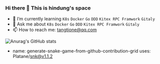 ### Hi there 👋 This is hindung's space

<!--
**hindungWang/hindungWang** is a ✨ _special_ ✨ repository because its `README.md` (this file) appears on your GitHub profile.

Here are some ideas to get you started:

- 🔭 I’m currently working on ...
- 🌱 I’m currently learning ...
- 👯 I’m looking to collaborate on ...
- 🤔 I’m looking for help with ...
- 💬 Ask me about ...
- 📫 How to reach me: ...
- 😄 Pronouns: ...
- ⚡ Fun fact: ...
-->



- 🌱 I’m currently learning `K8s` `Docker` `Go` `DDD` `Kitex RPC Framwork` `Gitaly` 
- 💬 Ask me about `K8s` `Docker` `Go` `DDD` `Kitex RPC Framwork` `Gitaly` 
- 📫 How to reach me: tangtione@qq.com

![Anurag's GitHub stats](https://github-readme-stats.vercel.app/api?username=hindungWang&show_icons=true&theme=radical)
- name: generate-snake-game-from-github-contribution-grid
  uses: Platane/snk@v1.1.2
